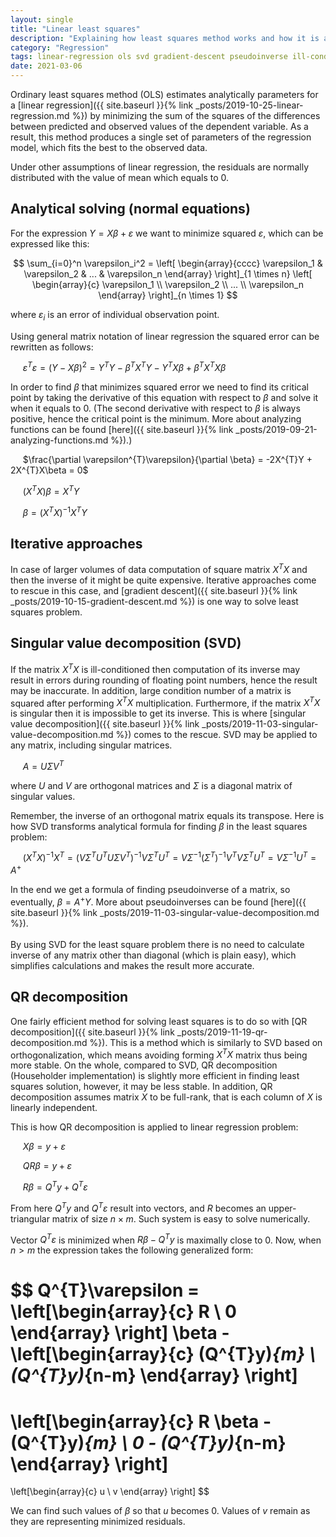 ```yaml
---
layout: single
title: "Linear least squares"
description: "Explaining how least squares method works and how it is applied in solving analytically linear regression"
category: "Regression"
tags: linear-regression ols svd gradient-descent pseudoinverse ill-conditioned-matrix normal-equations qr-decomposition
date: 2021-03-06
---
```

 
Ordinary least squares method (OLS) estimates analytically parameters for a [linear regression]({{ site.baseurl }}{% link _posts/2019-10-25-linear-regression.md %}) by minimizing the sum of the squares of the differences between predicted and observed values of the dependent variable. As a result, this method produces a single set of parameters of the regression model, which fits the best to the observed data.
 
Under other assumptions of linear regression, the residuals are normally distributed with the value of mean which equals to 0.
 
## Analytical solving (normal equations)
 
For the expression $Y = X \beta + \varepsilon$ we want to minimize squared $\varepsilon$, which can be expressed like this:
 
$$
\sum_{i=0}^n \varepsilon_i^2 =
\left[ \begin{array}{cccc}
\varepsilon_1 & \varepsilon_2 & ... & \varepsilon_n
\end{array} \right]_{1 \times n}
\left[ \begin{array}{c}
\varepsilon_1 \\
\varepsilon_2 \\
... \\
\varepsilon_n
\end{array} \right]_{n \times 1}
$$

where $\varepsilon_i$ is an error of individual observation point.
 
Using general matrix notation of linear regression the squared error can be rewritten as follows:
 
&nbsp;&nbsp;&nbsp;&nbsp;
$\varepsilon^{T}\varepsilon = (Y - X \beta)^2 = Y^{T}Y - \beta^{T}X^{T}Y - Y^{T}X\beta + \beta^{T}X^{T}X\beta$
 
In order to find $\beta$ that minimizes squared error we need to find its critical point by taking the derivative of this equation with respect to $\beta$ and solve it when it equals to 0. (The second derivative with respect to $\beta$ is always positive, hence the critical point is the minimum. More about analyzing functions can be found [here]({{ site.baseurl }}{% link _posts/2019-09-21-analyzing-functions.md %}).)
 
&nbsp;&nbsp;&nbsp;&nbsp;
$\frac{\partial \varepsilon^{T}\varepsilon}{\partial \beta} = -2X^{T}Y + 2X^{T}X\beta = 0$<br>
 
&nbsp;&nbsp;&nbsp;&nbsp;
$(X^{T}X)\beta = X^{T}Y$
 
&nbsp;&nbsp;&nbsp;&nbsp;
$\beta = (X^{T}X)^{-1}X^{T}Y$
 
## Iterative approaches
 
In case of larger volumes of data computation of square matrix $X^{T}X$ and then the inverse of it might be quite expensive. Iterative approaches come to rescue in this case, and [gradient descent]({{ site.baseurl }}{% link _posts/2019-10-15-gradient-descent.md %}) is one way to solve least squares problem. 

## Singular value decomposition (SVD)

If the matrix $X^{T}X$ is ill-conditioned then computation of its inverse may result in errors during rounding of floating point numbers, hence the result may be inaccurate. In addition, large condition number of a matrix is squared after performing $X^{T}X$ multiplication. Furthermore, if the matrix $X^{T}X$ is singular then it is impossible to get its inverse. This is where [singular value decomposition]({{ site.baseurl }}{% link _posts/2019-11-03-singular-value-decomposition.md %}) comes to the rescue. SVD may be applied to any matrix, including singular matrices.
 
&nbsp;&nbsp;&nbsp;&nbsp;
$A = U \Sigma V^{T}$

where $U$ and $V$ are orthogonal matrices and $\Sigma$ is a diagonal matrix of singular values.
 
Remember, the inverse of an orthogonal matrix equals its transpose. Here is how SVD transforms analytical formula for finding $\beta$ in the least squares problem:
 
&nbsp;&nbsp;&nbsp;&nbsp;
$(X^{T}X)^{-1}X^{T} = (V \Sigma^{T} U^{T} U \Sigma V^{T})^{-1} V \Sigma^{T} U^{T} = V \Sigma^{-1} (\Sigma^{T})^{-1} V^{T} V \Sigma^{T} U^{T} = V \Sigma^{-1} U^{T} = A^{+}$
 
In the end we get a formula of finding pseudoinverse of a matrix, so eventually, $\beta = A^{+}Y$. More about pseudoinverses can be found [here]({{ site.baseurl }}{% link _posts/2019-11-03-singular-value-decomposition.md %}). <br>  
By using SVD for the least square problem there is no need to calculate inverse of any matrix other than diagonal (which is plain easy), which simplifies calculations and makes the result more accurate.

## QR decomposition

One fairly efficient method for solving least squares is to do so with [QR decomposition]({{ site.baseurl }}{% link _posts/2019-11-19-qr-decomposition.md %}). This is a method which is similarly to SVD based on orthogonalization, which means avoiding forming $X^{T}X$ matrix thus being more stable. On the whole, compared to SVD, QR decomposition (Householder implementation) is slightly more efficient in finding least squares solution, however, it may be less stable. In addition, QR decomposition assumes matrix $X$ to be full-rank, that is each column of $X$ is linearly independent. 

This is how QR decomposition is applied to linear regression problem:

&nbsp;&nbsp;&nbsp;&nbsp;
$X \beta = y + \varepsilon$

&nbsp;&nbsp;&nbsp;&nbsp;
$QR \beta = y + \varepsilon$

&nbsp;&nbsp;&nbsp;&nbsp;
$R \beta = Q^{T}y + Q^{T}\varepsilon$

From here $Q^{T}y$ and $Q^{T}\varepsilon$ result into vectors, and $R$ becomes an upper-triangular matrix of size $n \times m$. Such system is easy to solve numerically. 

Vector $Q^{T}\varepsilon$ is minimized when $R \beta - Q^{T}y$ is maximally close to 0. Now, when $n > m$ the expression takes the following generalized form:

$$
Q^{T}\varepsilon = 
\left[\begin{array}{c}
R \\
0  
\end{array} \right]
\beta - 
\left[\begin{array}{c}
(Q^{T}y)_{m} \\
(Q^{T}y)_{n-m} 
\end{array} \right]
= 
\left[\begin{array}{c}
R \beta - (Q^{T}y)_{m} \\
0 - (Q^{T}y)_{n-m}   
\end{array} \right]
= 
\left[\begin{array}{c}
u \\
v 
\end{array} \right]
$$

We can find such values of $\beta$ so that $u$ becomes 0. Values of $v$ remain as they are representing minimized residuals.